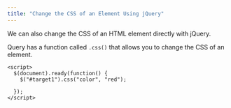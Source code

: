 ```yaml
---
title: "Change the CSS of an Element Using jQuery"
---
```


We can also change the CSS of an HTML element directly with jQuery.

Query has a function called `.css()` that allows you to change the CSS of an element.

    <script>
      $(document).ready(function() {
        $("#target1").css("color", "red");

      });
    </script>
